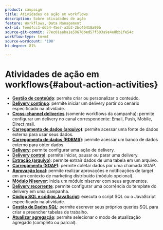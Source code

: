 ```yaml
---
product: campaign
title: Atividades de ação em workflows
description: Sobre atividades de ação
feature: Workflows, Data Management
exl-id: feed4cc1-d654-45e7-a3b2-2bc46418a90b
source-git-commit: 77ec01aaba1e50676bed57f503a9e4e8bb1fe54c
workflow-type: tm+mt
source-wordcount: '198'
ht-degree: 81%

---
```


# Atividades de ação em workflows{#about-action-activities}

* **[Gestão de conteúdo](content-management.md)**: permite criar ou personalizar o conteúdo.
* **[Delivery contínuo](continuous-delivery.md)**: permite iniciar um delivery partir do cenário especificado na atividade.
* **[Cross-channel deliveries](cross-channel-deliveries.md)** (somente workflows da campanha): permite configurar um delivery no canal correspondente: Email, Push, Mobile, Direct mail.
* **[Carregamento de dados (arquivo)](data-loading--rdbms-.md)**: permite acessar uma fonte de dados externa para usar seus dados.
* **[Carregamento de dados (RDBMS)](data-loading--rdbms-.md)**: permite acessar um banco de dados externo para obter dados.
* **[Delivery](delivery.md)**: permite configurar uma ação de delivery.
* **[Delivery control](delivery-control.md)**: permite iniciar, pausar ou parar uma delivery.
* **[Extração (arquivo)](extraction--file-.md)**: permite extrair dados de uma tabela em um arquivo.
* **[Carregamento (SOAP)](loading-soap.md)**: permite coletar dados por uma chamada SOAP.
* **[Aprovação local](local-approval.md)**: permite realizar aprovações e notificações de target em um contexto de marketing distribuído (módulo opcional).
* **[Módulo Nlserver](nlserver-module.md)**: inicia um módulo nlserver com seus argumentos.
* **[Delivery recorrente](recurring-delivery.md)**: permite configurar uma ocorrência do template do delivery em uma campanha.
* **[Código SQL e código JavaScript](sql-code-and-javascript-code.md)**: executa o script SQL ou o JavaScript especificado na atividade.
* **[Gestão de Dados SQL](sql-data-management.md)**: permite escrever seus próprios queries SQL para criar e preencher tabelas de trabalho.
* **[Atualizar agregação](update-aggregate.md)**: permite selecionar o modo de atualização agregado (completo ou parcial).
